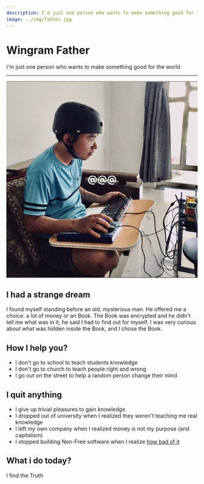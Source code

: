 ```yaml
---
description: I'm just one person who wants to make something good for the world
image: ../img/father.jpg
---
```


# Wingram Father

I'm just one person who wants to make something good for the world

---

![Wingram Father](../img/father.jpg)

## I had a strange dream
I found myself standing before an old, mysterious man.
He offered me a choice: a lot of money or an Book.
The Book was encrypted and he didn't tell me what was in it, he said I had to find out for myself.
I was very curious about what was hidden inside the Book, and I chose the Book.

## How I help you?
- I don't go to school to teach students knowledge
- I don't go to church to teach people right and wrong
- I go out on the street to help a random person change their mind

## I quit anything
- I give up trivial pleasures to gain knowledge
- I dropped out of university when I realized they weren't teaching me real knowledge 
- I left my own company when I realized money is not my purpose (and capitalism) 
- I stopped building Non-Free software when I realize [how bad of it](https://www.gnu.org/philosophy/who-does-that-server-really-serve)

## What i do today? 
I find the Truth